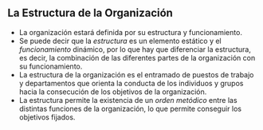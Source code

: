 ## La Estructura de la Organización

- La organización estará definida por su estructura y funcionamiento.
- Se puede decir que la *estructura* es un elemento estático y el *funcionamiento* dinámico, por lo que hay que diferenciar la estructura, es decir, la combinación de las diferentes partes de la organización con su funcionamiento.
- La estructura de la organización es el entramado de puestos de trabajo y departamentos que orienta la conducta de los individuos y grupos hacia la consecución de los objetivos de la organización.
- La estructura permite la existencia de un *orden metódico* entre las distintas funciones de la organización, lo que permite conseguir los objetivos fijados.